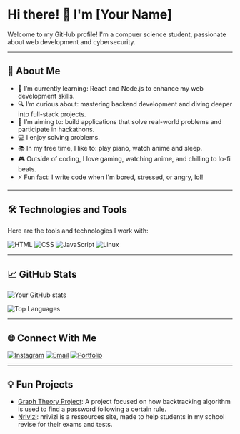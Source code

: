 # Hi there! 👋 I'm [Your Name]
Welcome to my GitHub profile! I'm a compuer science student, passionate about web development and cybersecurity.

---

## 🚀 About Me
- 🌱 I’m currently learning: React and Node.js to enhance my web development skills.
- 🔍 I’m curious about: mastering backend development and diving deeper into full-stack projects.
- 🎯 I’m aiming to: build applications that solve real-world problems and participate in hackathons.
- 💻 I enjoy solving problems.
- 📚 In my free time, I like to: play piano, watch anime and sleep.
- 🎮 Outside of coding, I love gaming, watching anime, and chilling to lo-fi beats.
- ⚡ Fun fact: I write code when I'm bored, stressed, or angry, lol!


---

## 🛠️ Technologies and Tools
Here are the tools and technologies I work with:

![HTML](https://img.shields.io/badge/-HTML-E34F26?logo=html5&logoColor=white&style=flat-square)
![CSS](https://img.shields.io/badge/-CSS-1572B6?logo=css3&logoColor=white&style=flat-square)
![JavaScript](https://img.shields.io/badge/-JavaScript-F7DF1E?logo=javascript&logoColor=black&style=flat-square)
![Linux](https://img.shields.io/badge/-Linux-FCC624?logo=linux&logoColor=black&style=flat-square)

---

## 📈 GitHub Stats
![Your GitHub stats](https://github-readme-stats.vercel.app/api?username=yourusername&show_icons=true&theme=dark)

![Top Languages](https://github-readme-stats.vercel.app/api/top-langs/?username=yourusername&layout=compact&theme=dark)

---

## 🌐 Connect With Me
[![Instagram](https://img.shields.io/badge/-Instagram-E4405F?style=flat-square&logo=instagram&logoColor=white)](https://instagram.com/unnamed0._)
[![Email](https://img.shields.io/badge/-Email-D14836?style=flat-square&logo=gmail&logoColor=white)](mailto:youb.nader@gmail.com)
[![Portfolio](https://img.shields.io/badge/-Portfolio-black?style=flat-square&logo=github)](https://nader-youb.netlify.app)


---

## 💡 Fun Projects
- [Graph Theory Project](https://pwd-cracker.netlify.app): A project focused on how backtracking algorithm is used to find a password following a certain rule.
- [Nrivizi](https://nrivizi.netlify.app): nrivizi is a ressources site, made to help students in my school revise for their exams and tests.
